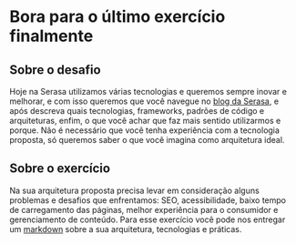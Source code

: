 # Bora para o último exercício finalmente

## Sobre o desafio

Hoje na Serasa utilizamos várias tecnologias e queremos sempre inovar e melhorar, e com isso queremos que você navegue no [blog da Serasa](https://www.serasa.com.br/blog/), e após descreva quais tecnologias, frameworks, padrões de código e arquiteturas, enfim, o que você achar que faz mais sentido utilizarmos e porque. Não é necessário que você tenha experiência com a tecnologia proposta, só queremos saber o que você imagina como arquitetura ideal.

## Sobre o exercício

Na sua arquitetura proposta precisa levar em consideração alguns problemas e desafios que enfrentamos: SEO, acessibilidade, baixo tempo de carregamento das páginas, melhor experiência para o consumidor e gerenciamento de conteúdo. Para esse exercício você pode nos entregar um [markdown](../DELIVERY.md) sobre a sua arquitetura, tecnologias e práticas.
